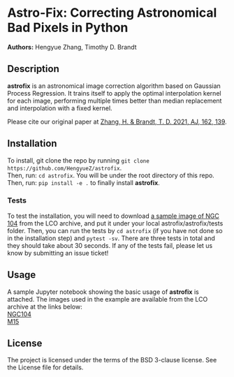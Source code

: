 # Astro-Fix: Correcting Astronomical Bad Pixels in Python
**Authors:** Hengyue Zhang, Timothy D. Brandt

## Description
**astrofix** is an astronomical image correction algorithm based on Gaussian Process Regression. It trains itself to apply the optimal interpolation kernel for each image, performing multiple times better than median replacement and interpolation with a fixed kernel.

Please cite our original paper at [Zhang, H. & Brandt, T. D. 2021, AJ, 162, 139](https://doi.org/10.3847/1538-3881/ac1348).  

## Installation
To install, git clone the repo by running `git clone https://github.com/HengyueZ/astrofix`.  
Then, run: `cd astrofix`. You will be under the root directory of this repo.   
Then, run: `pip install -e .` to finally install **astrofix**.  

### Tests
To test the installation, you will need to download [a sample image of NGC 104](https://archive.lco.global/?q=a&RLEVEL=&PROPID=&INSTRUME=&OBJECT=&SITEID=&TELID=&FILTER=&OBSTYPE=&EXPTIME=&BLKUID=&REQNUM=&basename=cpt0m407-kb84-20200917-0147-e91&start=2020-09-17%2000%3A00&end=2020-09-18%2000%3A00&id=&public=true) from the LCO archive, and put it under your local astrofix/astrofix/tests folder. Then, you can run the tests by `cd astrofix` (if you have not done so in the installation step) and `pytest -sv`. There are three tests in total and they should take about 30 seconds. If any of the tests fail, please let us know by submitting an issue ticket!  

## Usage
A sample Jupyter notebook showing the basic usage of **astrofix** is attached. The images used in the example are available from the LCO archive at the links below:  
[NGC104](https://archive.lco.global/?q=a&RLEVEL=&PROPID=&INSTRUME=&OBJECT=&SITEID=&TELID=&FILTER=&OBSTYPE=&EXPTIME=&BLKUID=&REQNUM=&basename=cpt0m407-kb84-20200917-0147-e91&start=2020-09-17%2000%3A00&end=2020-09-18%2000%3A00&id=&public=true)  
[M15](https://archive.lco.global/?q=a&RLEVEL=&PROPID=&INSTRUME=&OBJECT=&SITEID=&TELID=&FILTER=&OBSTYPE=&EXPTIME=&BLKUID=&REQNUM=&basename=cpt0m407-kb84-20201021-0084-e91&start=2020-10-21%2000%3A00&end=2021-10-22%2000%3A00&id=&public=true)

## License
The project is licensed under the terms of the BSD 3-clause license. See the License file for details.
